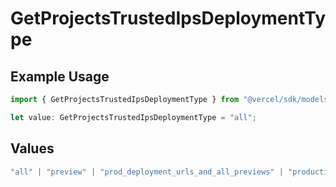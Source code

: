 # GetProjectsTrustedIpsDeploymentType

## Example Usage

```typescript
import { GetProjectsTrustedIpsDeploymentType } from "@vercel/sdk/models/getprojectsop.js";

let value: GetProjectsTrustedIpsDeploymentType = "all";
```

## Values

```typescript
"all" | "preview" | "prod_deployment_urls_and_all_previews" | "production"
```